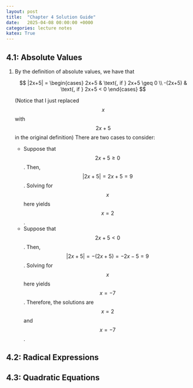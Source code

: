 ```yaml
---
layout: post
title:  "Chapter 4 Solution Guide"
date:   2025-04-08 00:00:00 +0000
categories: lecture notes
katex: True
---
```


## 4.1: Absolute Values

1.  By the definition of absolute values, we have that

    $$
    |2x+5| = 
    \begin{cases}
        2x+5 & \text{, if } 2x+5 \geq 0 \\
        -(2x+5) & \text{, if } 2x+5 < 0
    \end{cases}
    $$

    (Notice that I just replaced $$x$$ with $$2x+5$$ in the original definition)
    There are two cases to consider:
    - Suppose that $$2x+5 \geq 0$$. Then, $$|2x+5| = 2x+5 = 9$$. Solving for $$x$$ here yields $$x = 2$$.
    - Suppose that $$2x+5 < 0$$. Then, $$|2x+5| = -(2x+5) = -2x-5 = 9$$. Solving for $$x$$ here yields $$x = -7$$.
    Therefore, the solutions are $$x = 2$$ and $$x = -7$$. 

## 4.2: Radical Expressions

## 4.3: Quadratic Equations